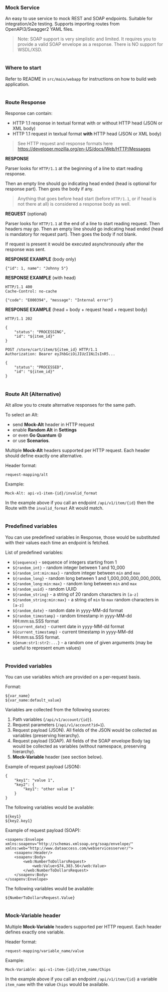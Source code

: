 ### Mock Service

An easy to use service to mock REST and SOAP endpoints.
Suitable for integration/e2e testing.
Supports importing routes from OpenAPI3/Swagger2 YAML files.

> Note: SOAP support is very simplistic and limited.
It requires you to provide a valid SOAP envelope as a response.
There is NO support for WSDL/XSD.

#
### Where to start

Refer to README in `src/main/webapp` for instructions on how to build web application.

#
### Route Response

Response can contain:
- HTTP 1.1 response in textual format with or without HTTP head
(JSON or XML body)
- HTTP 1.1 request in textual format **with** HTTP head
(JSON or XML body)

> See HTTP request and response formats here
https://developer.mozilla.org/en-US/docs/Web/HTTP/Messages

**RESPONSE**

Parser looks for `HTTP/1.1` at the beginning of a line
to start reading response.
  
Then an empty line should go indicating head ended
(head is optional for response part).
Then goes the body if any.
> Anything that goes before head start
(before `HTTP/1.1`, or if head is not there at all)
is considered a response body as well.

**REQUEST** (optional)

Parser looks for `HTTP/1.1` at the end of a line
to start reading request.
Then headers may go.
Then an empty line should go indicating head ended
(head is mandatory for request part).
Then goes the body if not blank.

If request is present it would be executed asynchronously
after the response was sent.

**RESPONSE EXAMPLE** (body only)

    {"id": 1, name": "Johnny 5"}

**RESPONSE EXAMPLE** (with head)

    HTTP/1.1 400
    Cache-Control: no-cache
        
    {"code": "E000394", "message": "Internal error"}

**RESPONSE EXAMPLE** (head + body + request head + request body)

    HTTP/1.1 202
    
    {
        "status": "PROCESSING",
        "id": "${item_id}"
    }
    
    POST /store/cart/item/${item_id} HTTP/1.1
    Authorization: Bearer eyJhbGciOiJIUzI1NiIsInR5...
    
    {
        "status": "PROCESSED",
        "id": "${item_id}"
    }

#
### Route Alt (Alternative)

Alt allow you to create alternative responses for the same path.

To select an Alt:
- send **Mock-Alt** header in HTTP request
- enable **Random Alt** in **Settings**
- or even **Go Quantum** 😄
- or use **Scenarios**.

Multiple **Mock-Alt** headers supported per HTTP request.
Each header should define exactly one alternative.

Header format:

    request-mapping/alt
    
Example:

    Mock-Alt: api-v1-item-{id}/invalid_format

In the example above if you call an endpoint `/api/v1/item/{id}`
then the Route with the `invalid_format` Alt would match.

#
### Predefined variables

You can use predefined variables in Response, those would be substituted
with their values each time an endpoint is fetched.

List of predefined variables:

- `${sequence}` - sequence of integers starting from 1
- `${random_int}` - random integer between 1 and 10_000
- `${random_int:min:max}` - random integer between `min` and `max`
- `${random_long}` - random long between 1 and 1_000_000_000_000_000L
- `${random_long:min:max}` - random long between `min` and `max`
- `${random_uuid}` - random UUID
- `${random_string}` - a string of 20 random characters in `[a-z]`
- `${random_string:min:max}` - a string of `min` to `max` random characters in `[a-z]`
- `${random_date}` - random date in yyyy-MM-dd format
- `${random_timestamp}` - random timestamp in yyyy-MM-dd HH:mm:ss.SSS format
- `${current_date}` - current date in yyyy-MM-dd format
- `${current_timestamp}` - current timestamp in yyyy-MM-dd HH:mm:ss.SSS format.
- `${enum:str1:str2:...}` - a random one of given arguments (may be useful to represent enum values)

#
### Provided variables

You can use variables which are provided on a per-request basis.

Format:

    ${var_name}
    ${var_name:default_value}

Variables are collected from the following sources:

1. Path variables (`/api/v1/account/{id}`).
2. Request parameters (`/api/v1/account?id=1`).
3. Request payload (JSON). All fields of the JSON would be collected
as variables (preserving hierarchy).
4. Request payload (SOAP). All fields of the SOAP envelope Body tag
would be collected as variables
(without namespace, preserving hierarchy).
5. **Mock-Variable** header (see section below).

Example of request payload (JSON):

    {
        "key1": "value 1",
        "key2": {
            "key1": "other value 1"
        }
    }

The following variables would be available:

    ${key1}
    ${key2.key1}

Example of request payload (SOAP):

    <soapenv:Envelope xmlns:soapenv="http://schemas.xmlsoap.org/soap/envelope/" xmlns:web="http://www.dataaccess.com/webservicesserver/">
        <soapenv:Header/>
        <soapenv:Body>
            <web:NumberToDollarsRequest>
                <web:Value>$74,383.56</web:Value>
            </web:NumberToDollarsRequest>
        </soapenv:Body>
    </soapenv:Envelope>

The following variables would be available:

    ${NumberToDollarsRequest.Value}

#
### Mock-Variable header

Multiple **Mock-Variable** headers supported per HTTP request.
Each header defines exactly one variable.

Header format:

    request-mapping/variable_name/value
    
Example:

    Mock-Variable: api-v1-item-{id}/item_name/Chips

In the example above if you call an endpoint `/api/v1/item/{id}`
a variable `item_name` with the value `Chips` would be available.